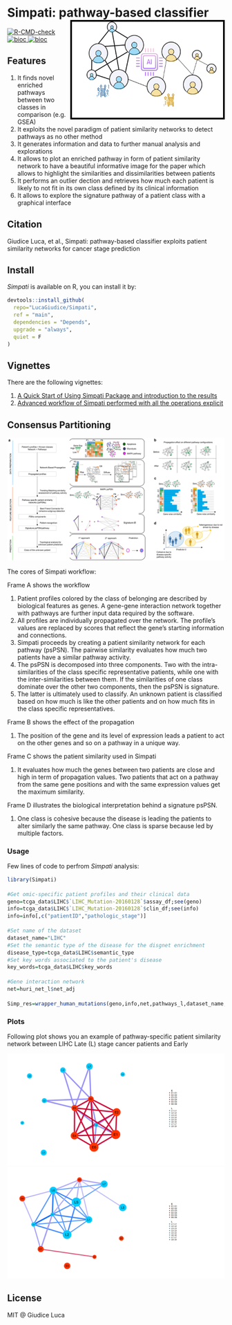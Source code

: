 # Simpati: pathway-based classifier <img src="https://raw.githubusercontent.com/LucaGiudice/supplementary-Simpati/main/images/Simpati_logo.png" width=350 align="right" style="border:4px solid black;" />


[![R-CMD-check](https://github.com/jokergoo/cola/workflows/R-CMD-check/badge.svg)](https://github.com/jokergoo/cola/actions)
[ ![bioc](https://bioconductor.org/shields/downloads/devel/cola.svg) ](http://bioconductor.org/packages/stats/bioc/cola)
[ ![bioc](http://bioconductor.org//shields/lastcommit/devel/bioc/cola.svg) ](http://bioconductor.org/checkResults/devel/bioc-LATEST/cola/)


## Features

1. It finds novel enriched pathways between two classes in comparison (e.g. GSEA)
2. It exploits the novel paradigm of patient similarity networks to detect pathways as no other method
3. It generates information and data to further manual analysis and explorations
4. It allows to plot an enriched pathway in form of patient similarity network to have a beautiful informative image for the paper which allows to highlight the similarities and dissimilarities between patients
5. It performs an outlier dection and retrieves how much each patient is likely to not fit in its own class defined by its clinical information
6. It allows to explore the signature pathway of a patient class with a graphical interface

## Citation

Giudice Luca, et al., Simpati: pathway-based classifier exploits patient similarity networks for cancer stage prediction

## Install

*Simpati* is available on R, you can install it by:

```r
devtools::install_github(
  repo="LucaGiudice/Simpati",
  ref = "main",
  dependencies = "Depends",
  upgrade = "always",
  quiet = F
)
```

## Vignettes

There are the following vignettes:

1. [A Quick Start of Using Simpati Package and introduction to the results](https://github.com/LucaGiudice/Simpati/blob/main/vignettes/Classification_Mutations_introduction.Rmd)
2. [Advanced workflow of Simpati performed with all the operations explicit](https://github.com/LucaGiudice/Simpati/blob/main/vignettes/Classification_Mutations_advanced.Rmd)

## Consensus Partitioning

<img src="https://raw.githubusercontent.com/LucaGiudice/supplementary-Simpati/main/images/workflow.png" />

The cores of Simpati workflow:

Frame A shows the workflow
  1. Patient profiles colored by the class of belonging are described by biological features as genes. A gene-gene interaction network together with pathways are further input data required by the software. 
  2. All profiles are individually propagated over the network. The profile’s values are replaced by scores that reflect the gene’s starting information and connections. 
  3. Simpati proceeds by creating a patient similarity network for each pathway (psPSN). The pairwise similarity evaluates how much two patients have a similar pathway activity. 
  4. The psPSN is decomposed into three components. Two with the intra-similarities of the class specific representative patients, while one with the inter-similarities between them.  If the similarities of one class dominate over the other two components, then the psPSN is signature. 
  5. The latter is ultimately used to classify. An unknown patient is classified based on how much is like the other patients and on how much fits in the class specific representatives. 

Frame B shows the effect of the propagation 
1. The position of the gene and its level of expression leads a patient to act on the other genes and so on a pathway in a unique way. 

Frame C shows the patient similarity used in Simpati
1. It evaluates how much the genes between two patients are close and high in term of propagation values. Two patients that act on a pathway from the same gene positions and with the same expression values get the maximum similarity. 

Frame D illustrates the biological interpretation behind a signature psPSN. 
1. One class is cohesive because the disease is leading the patients to alter similarly the same pathway. One class is sparse because led by multiple factors.

### Usage

Few lines of code to perfrom *Simpati* analysis:

```r
library(Simpati)

#Get omic-specific patient profiles and their clinical data
geno=tcga_data$LIHC$`LIHC_Mutation-20160128`$assay_df;see(geno)
info=tcga_data$LIHC$`LIHC_Mutation-20160128`$clin_df;see(info)
info=info[,c("patientID","pathologic_stage")]

#Set name of the dataset
dataset_name="LIHC"
#Set the semantic type of the disease for the disgnet enrichment
disease_type=tcga_data$LIHC$semantic_type
#Set key words associated to the patient's disease
key_words=tcga_data$LIHC$key_words

#Gene interaction network
net=huri_net_l$net_adj

Simp_res=wrapper_human_mutations(geno,info,net,pathways_l,dataset_name,disease_type,key_words, n_cores=5,test_run=T,seed=0)
```

### Plots

Following plot shows you an example of pathway-specific patient similarity network between LIHC Late (L) stage cancer patients and Early 

<img src="https://raw.githubusercontent.com/LucaGiudice/supplementary-Simpati/main/images/BIOCARTA_MAPK_PATHWAY%20source-MSIGDB_C2%20source-BIOCARTA_MAPK_PATHWAY%20down-inv.png" />
<img src="https://raw.githubusercontent.com/LucaGiudice/supplementary-Simpati/main/images/HALLMARK_HEDGEHOG_SIGNALING%20source-MSIGDB_C2%20source-HALLMARK_HEDGEHOG_SIGNALING%20up-inv.png" />

## License

MIT @ Giudice Luca
